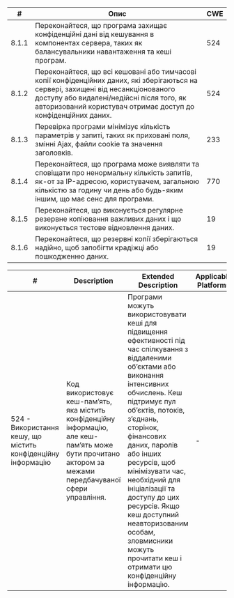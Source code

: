 |   #   | Опис | CWE |
| ---   | ---- | --- |
| 8.1.1 | Переконайтеся, що програма захищає конфіденційні дані від кешування в компонентах сервера, таких як балансувальники навантаження та кеші програм. | 524 |
| 8.1.2 | Переконайтеся, що всі кешовані або тимчасові копії конфіденційних даних, які зберігаються на сервері, захищені від несанкціонованого доступу або видалені/недійсні після того, як авторизований користувач отримає доступ до конфіденційних даних. | 524 |
| 8.1.3 | Перевірка програми мінімізує кількість параметрів у запиті, таких як приховані поля, змінні Ajax, файли cookie та значення заголовків. | 233 |
| 8.1.4 | Переконайтеся, що програма може виявляти та сповіщати про ненормальну кількість запитів, як-от за IP-адресою, користувачем, загальною кількістю за годину чи день або будь-яким іншим, що має сенс для програми. | 770 |
| 8.1.5 | Переконайтеся, що виконується регулярне резервне копіювання важливих даних і що виконується тестове відновлення даних. | 19 |
| 8.1.6 | Переконайтеся, що резервні копії зберігаються надійно, щоб запобігти крадіжці або пошкодженню даних. | 19 |

| # | Description | Extended Description | Applicable Platforms | Common Consequences | Likelihood Of Exploit |
| - | ----------- | -------------------- | -------------------- | ------------------- | --------------------- |
| 524 - Використання кешу, що містить конфіденційну інформацію | Код використовує кеш-пам’ять, яка містить конфіденційну інформацію, але кеш-пам’ять може бути прочитано актором за межами передбачуваної сфери управління. | Програми можуть використовувати кеші для підвищення ефективності під час спілкування з віддаленими об’єктами або виконання інтенсивних обчислень. Кеш підтримує пул об’єктів, потоків, з’єднань, сторінок, фінансових даних, паролів або інших ресурсів, щоб мінімізувати час, необхідний для ініціалізації та доступу до цих ресурсів. Якщо кеш доступний неавторизованим особам, зловмисники можуть прочитати кеш і отримати цю конфіденційну інформацію. | - | Сфера застосування - конфіденційність, Вплив – технічний вплив: читання даних програми | - |
